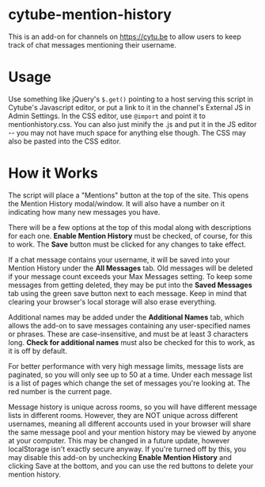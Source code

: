 # cytube-mention-history
This is an add-on for channels on https://cytu.be to allow users to keep track of chat messages mentioning their username.

# Usage
Use something like jQuery's `$.get()` pointing to a host serving this script in Cytube's Javascript editor, or put a link to it in the channel's External JS in Admin Settings.
In the CSS editor, use `@import` and point it to mentionhistory.css. You can also just minify the .js and put it in the JS editor -- you may not have much space for anything else though. The CSS may also be pasted into the CSS editor.

# How it Works
The script will place a "Mentions" button at the top of the site. This opens the Mention History modal/window. It will also have a number on it indicating how many new messages you have.

There will be a few options at the top of this modal along with descriptions for each one.
**Enable Mention History** must be checked, of course, for this to work.
The **Save** button must be clicked for any changes to take effect.

If a chat message contains your username, it will be saved into your Mention History under the **All Messages** tab. Old messages will be deleted if your message count exceeds your Max Messages setting.
To keep some messages from getting deleted, they may be put into the **Saved Messages** tab using the green save button next to each message. Keep in mind that clearing your browser's local storage will also erase everything.

Additional names may be added under the **Additional Names** tab, which allows the add-on to save messages containing any user-specified names or phrases. These are case-insensitive, and must be at least 3 characters long. **Check for additional names** must also be checked for this to work, as it is off by default.

For better performance with very high message limits, message lists are paginated, so you will only see up to 50 at a time. Under each message list is a list of pages which change the set of messages you're looking at. The red number is the current page.

Message history is unique across rooms, so you will have different message lists in different rooms. However, they are NOT unique across different usernames, meaning all different accounts used in your browser will share the same message pool and your mention history may be viewed by anyone at your computer. This may be changed in a future update, however localStorage isn't exactly secure anyway. If you're turned off by this, you may disable this add-on by unchecking **Enable Mention History** and clicking Save at the bottom, and you can use the red buttons to delete your mention history.
